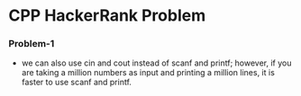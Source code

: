 # CPP HackerRank Problem

### Problem-1

- we can also use cin and cout instead of scanf and printf;
  however, if you are taking a million numbers as input and printing a million lines,
  it is faster to use scanf and printf.
